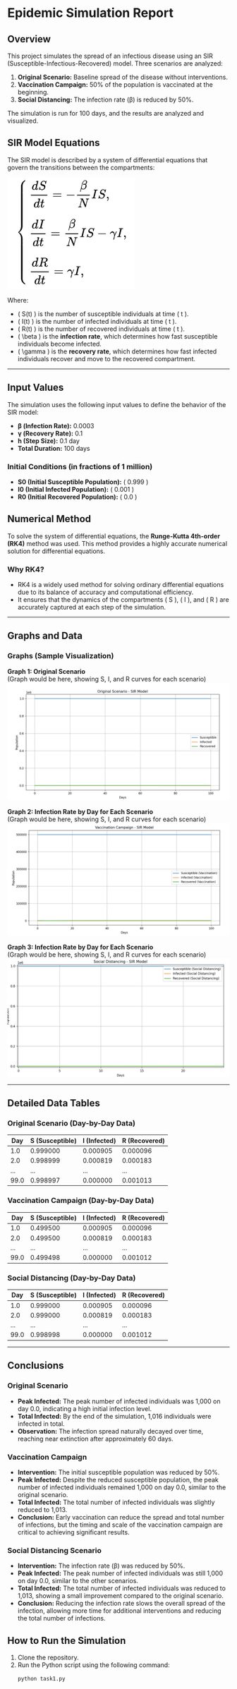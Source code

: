 # Epidemic Simulation Report

## Overview
This project simulates the spread of an infectious disease using an SIR (Susceptible-Infectious-Recovered) model. Three scenarios are analyzed:
1. **Original Scenario:** Baseline spread of the disease without interventions.
2. **Vaccination Campaign:** 50% of the population is vaccinated at the beginning.
3. **Social Distancing:** The infection rate (β) is reduced by 50%.

The simulation is run for 100 days, and the results are analyzed and visualized.

## SIR Model Equations
The SIR model is described by a system of differential equations that govern the transitions between the compartments:

![Simpson's Rule Formula](./images/SRI.png)

Where:
- \( S(t) \) is the number of susceptible individuals at time \( t \).
- \( I(t) \) is the number of infected individuals at time \( t \).
- \( R(t) \) is the number of recovered individuals at time \( t \).
- \( \beta \) is the **infection rate**, which determines how fast susceptible individuals become infected.
- \( \gamma \) is the **recovery rate**, which determines how fast infected individuals recover and move to the recovered compartment.

---
## Input Values

The simulation uses the following input values to define the behavior of the SIR model:

- **β (Infection Rate):** 0.0003  
- **γ (Recovery Rate):** 0.1  
- **h (Step Size):** 0.1 day  
- **Total Duration:** 100 days  

### Initial Conditions (in fractions of 1 million)
- **S0 (Initial Susceptible Population):** \(  0.999 \)  
- **I0 (Initial Infected Population):** \( 0.001 \)  
- **R0 (Initial Recovered Population):** \( 0.0 \)  


## Numerical Method
To solve the system of differential equations, the **Runge-Kutta 4th-order (RK4)** method was used. This method provides a highly accurate numerical solution for differential equations.

### Why RK4?
- RK4 is a widely used method for solving ordinary differential equations due to its balance of accuracy and computational efficiency.
- It ensures that the dynamics of the compartments \( S \), \( I \), and \( R \) are accurately captured at each step of the simulation.

---

## Graphs and Data
### Graphs (Sample Visualization)

**Graph 1: Original Scenario**  
(Graph would be here, showing S, I, and R curves for each scenario)
![Simpson's Rule Formula](./images/Original.png)

**Graph 2: Infection Rate by Day for Each Scenario**  
(Graph would be here, showing S, I, and R curves for each scenario)
![Simpson's Rule Formula](./images/Vaccination.png)

**Graph 3: Infection Rate by Day for Each Scenario**  
(Graph would be here, showing S, I, and R curves for each scenario)
![Simpson's Rule Formula](./images/SocialDistancing.png)

---

## Detailed Data Tables

### Original Scenario (Day-by-Day Data)
| Day  | S (Susceptible) | I (Infected) | R (Recovered) |
|------|-----------------|--------------|---------------|
| 1.0  | 0.999000        | 0.000905     | 0.000096      |
| 2.0  | 0.998999        | 0.000819     | 0.000183      |
| ...  | ...             | ...          | ...           |
| 99.0 | 0.998997        | 0.000000     | 0.001013      |

### Vaccination Campaign (Day-by-Day Data)
| Day  | S (Susceptible) | I (Infected) | R (Recovered) |
|------|-----------------|--------------|---------------|
| 1.0  | 0.499500        | 0.000905     | 0.000096      |
| 2.0  | 0.499500        | 0.000819     | 0.000183      |
| ...  | ...             | ...          | ...           |
| 99.0 | 0.499498        | 0.000000     | 0.001012      |

### Social Distancing (Day-by-Day Data)
| Day  | S (Susceptible) | I (Infected) | R (Recovered) |
|------|-----------------|--------------|---------------|
| 1.0  | 0.999000        | 0.000905     | 0.000096      |
| 2.0  | 0.999000        | 0.000819     | 0.000183      |
| ...  | ...             | ...          | ...           |
| 99.0 | 0.998998        | 0.000000     | 0.001012      |

---

## Conclusions

### Original Scenario
- **Peak Infected:** The peak number of infected individuals was 1,000 on day 0.0, indicating a high initial infection level.  
- **Total Infected:** By the end of the simulation, 1,016 individuals were infected in total.  
- **Observation:** The infection spread naturally decayed over time, reaching near extinction after approximately 60 days.

### Vaccination Campaign
- **Intervention:** The initial susceptible population was reduced by 50%.  
- **Peak Infected:** Despite the reduced susceptible population, the peak number of infected individuals remained 1,000 on day 0.0, similar to the original scenario.  
- **Total Infected:** The total number of infected individuals was slightly reduced to 1,013.  
- **Conclusion:** Early vaccination can reduce the spread and total number of infections, but the timing and scale of the vaccination campaign are critical to achieving significant results.

### Social Distancing Scenario
- **Intervention:** The infection rate (β) was reduced by 50%.  
- **Peak Infected:** The peak number of infected individuals was still 1,000 on day 0.0, similar to the other scenarios.  
- **Total Infected:** The total number of infected individuals was reduced to 1,013, showing a small improvement compared to the original scenario.  
- **Conclusion:** Reducing the infection rate slows the overall spread of the infection, allowing more time for additional interventions and reducing the total number of infections.

## How to Run the Simulation
1. Clone the repository.
2. Run the Python script using the following command:
   ```bash
   python task1.py
